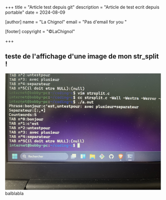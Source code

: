 +++
title = "Article test depuis git"
description = "Article de test ecrit depuis portable"
date = 2024-08-09

[author]
name = "La Chignol"
email = "Pas d'email for you "

[footer]
copyright = "©LaChignol"

+++

## teste de l'affichage d'une image de mon str_split !
![str_split](https://raw.githubusercontent.com/Lachignol/lachignol--blog/refs/heads/main/Photos/IMG_1134.jpeg)
balblabla 